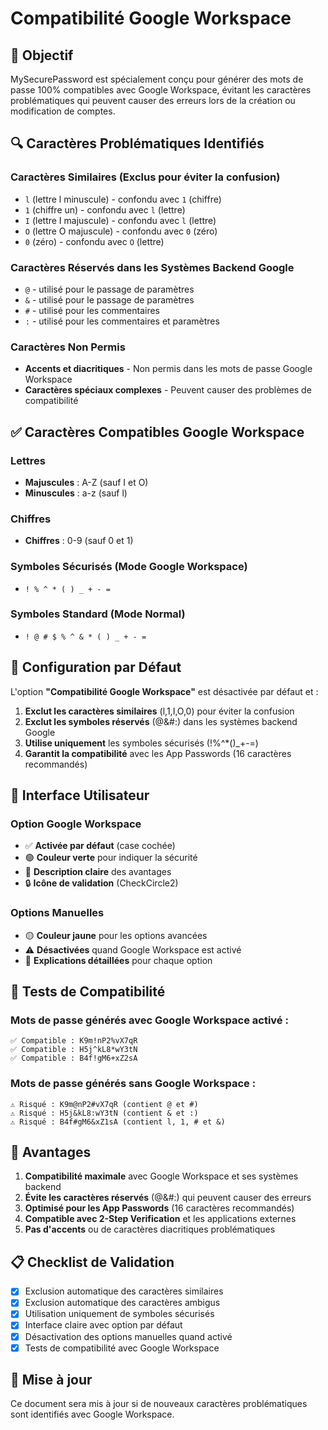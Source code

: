 # Compatibilité Google Workspace

## 🎯 Objectif

MySecurePassword est spécialement conçu pour générer des mots de passe 100% compatibles avec Google Workspace, évitant les caractères problématiques qui peuvent causer des erreurs lors de la création ou modification de comptes.

## 🔍 Caractères Problématiques Identifiés

### Caractères Similaires (Exclus pour éviter la confusion)

- `l` (lettre l minuscule) - confondu avec `1` (chiffre)
- `1` (chiffre un) - confondu avec `l` (lettre)
- `I` (lettre I majuscule) - confondu avec `l` (lettre)
- `O` (lettre O majuscule) - confondu avec `0` (zéro)
- `0` (zéro) - confondu avec `O` (lettre)

### Caractères Réservés dans les Systèmes Backend Google

- `@` - utilisé pour le passage de paramètres
- `&` - utilisé pour le passage de paramètres
- `#` - utilisé pour les commentaires
- `:` - utilisé pour les commentaires et paramètres

### Caractères Non Permis

- **Accents et diacritiques** - Non permis dans les mots de passe Google Workspace
- **Caractères spéciaux complexes** - Peuvent causer des problèmes de compatibilité

## ✅ Caractères Compatibles Google Workspace

### Lettres

- **Majuscules** : A-Z (sauf I et O)
- **Minuscules** : a-z (sauf l)

### Chiffres

- **Chiffres** : 0-9 (sauf 0 et 1)

### Symboles Sécurisés (Mode Google Workspace)

- `! % ^ * ( ) _ + - =`

### Symboles Standard (Mode Normal)

- `! @ # $ % ^ & * ( ) _ + - =`

## 🔧 Configuration par Défaut

L'option **"Compatibilité Google Workspace"** est désactivée par défaut et :

1. **Exclut les caractères similaires** (l,1,I,O,0) pour éviter la confusion
2. **Exclut les symboles réservés** (@&#:) dans les systèmes backend Google
3. **Utilise uniquement** les symboles sécurisés (!%^*()_+-=)
4. **Garantit la compatibilité** avec les App Passwords (16 caractères recommandés)

## 🎨 Interface Utilisateur

### Option Google Workspace

- ✅ **Activée par défaut** (case cochée)
- 🟢 **Couleur verte** pour indiquer la sécurité
- 📝 **Description claire** des avantages
- 🔒 **Icône de validation** (CheckCircle2)

### Options Manuelles

- 🟡 **Couleur jaune** pour les options avancées
- ⚠️ **Désactivées** quand Google Workspace est activé
- 📖 **Explications détaillées** pour chaque option

## 🧪 Tests de Compatibilité

### Mots de passe générés avec Google Workspace activé :

```
✅ Compatible : K9m!nP2%vX7qR
✅ Compatible : H5j^kL8*wY3tN
✅ Compatible : B4f!gM6+xZ2sA
```

### Mots de passe générés sans Google Workspace :

```
⚠️ Risqué : K9m@nP2#vX7qR (contient @ et #)
⚠️ Risqué : H5j&kL8:wY3tN (contient & et :)
⚠️ Risqué : B4f#gM6&xZ1sA (contient l, 1, # et &)
```

## 🚀 Avantages

1. **Compatibilité maximale** avec Google Workspace et ses systèmes backend
2. **Évite les caractères réservés** (@&#:) qui peuvent causer des erreurs
3. **Optimisé pour les App Passwords** (16 caractères recommandés)
4. **Compatible avec 2-Step Verification** et les applications externes
5. **Pas d'accents** ou de caractères diacritiques problématiques

## 📋 Checklist de Validation

- [x] Exclusion automatique des caractères similaires
- [x] Exclusion automatique des caractères ambigus
- [x] Utilisation uniquement de symboles sécurisés
- [x] Interface claire avec option par défaut
- [x] Désactivation des options manuelles quand activé
- [x] Tests de compatibilité avec Google Workspace

## 🔄 Mise à jour

Ce document sera mis à jour si de nouveaux caractères problématiques sont identifiés avec Google Workspace.
